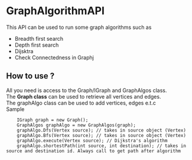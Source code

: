 # GraphAlgorithmAPI
This API can be used to run some graph algorithms such as 
- Breadth first search
- Depth first search
- Dijsktra
- Check Connectedness in Graphj

## How to use ?
All you need is access to the Graph/IGraph and GraphAlgos class.  
The **Graph class** can be used to retrieve all vertices and edges.   
The graphAlgo class can be used to add vertices, edges e.t.c  
Sample  
``` 
    IGraph graph = new Graph();
    GraphAlgos graphAlgo = new GraphAlgos(graph);
    graphAlgo.Dfs(Vertex source); // takes in source object (Vertex)
    graphAlgo.Bfs(Vertex source); // takes in source object (Vertex)
    graphAlgo.execute(Vertex source); // Dijkstra's algorithm
    graphAlgo.shortestPath(int source, int destination); // takes in source and destination id. Always call to get path after algorithm
```
